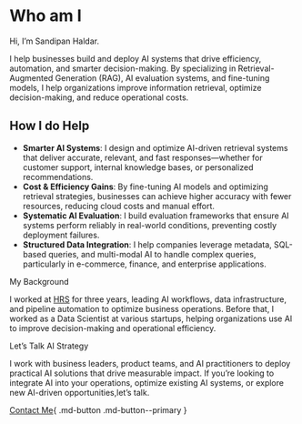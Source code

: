 # Who am I

Hi, I’m Sandipan Haldar.

I help businesses build and deploy AI systems that drive efficiency, automation, and smarter decision-making. By specializing in Retrieval-Augmented Generation (RAG), AI evaluation systems, and fine-tuning models, I help organizations improve information retrieval, optimize decision-making, and reduce operational costs.

## How I do Help
- **Smarter AI Systems**: I design and optimize AI-driven retrieval systems that deliver accurate, relevant, and fast responses—whether for customer support, internal knowledge bases, or personalized recommendations.
- **Cost & Efficiency Gains**: By fine-tuning AI models and optimizing retrieval strategies, businesses can achieve higher accuracy with fewer resources, reducing cloud costs and manual effort.
- **Systematic AI Evaluation**: I build evaluation frameworks that ensure AI systems perform reliably in real-world conditions, preventing costly deployment failures.
- **Structured Data Integration**: I help companies leverage metadata, SQL-based queries, and multi-modal AI to handle complex queries, particularly in e-commerce, finance, and enterprise applications.

My Background

I worked at [HRS](https://www.hrs.com/) for three years, leading AI workflows, data infrastructure, and pipeline automation to optimize business operations. Before that, I worked as a Data Scientist at various startups, helping organizations use AI to improve decision-making and operational efficiency.

Let’s Talk AI Strategy

I work with business leaders, product teams, and AI practitioners to deploy practical AI solutions that drive measurable impact. If you’re looking to integrate AI into your operations, optimize existing AI systems, or explore new AI-driven opportunities,let’s talk.


[Contact Me](mailto:work@sandipanhaldar.com){ .md-button .md-button--primary }



<!-- <script async data-uid="b184c2f91e" src="https://ivan-leo.kit.com/b184c2f91e/index.js"></script> -->

